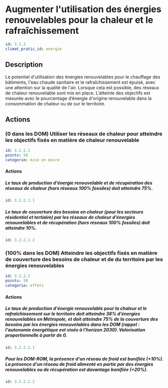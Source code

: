 # Augmenter l'utilisation des énergies renouvelables pour la chaleur et le rafraîchissement
```yaml
id: 3.2.2
climat_pratic_id: energie
```
## Description
Le potentiel d'utilisation des énergies renouvelables pour le chauffage des bâtiments, l'eau chaude sanitaire et le rafraîchissement est épuisé, avec une attention sur la qualité de l'air. Lorsque cela est possible, des réseaux de chaleur renouvelable sont mis en place. L’atteinte des objectifs est mesurée avec le pourcentage d’énergie d'origine renouvelable dans la consommation de chaleur ou de  sur le territoire.


## Actions
### (0 dans les DOM) Utiliser les réseaux de chaleur pour atteindre les objectifs fixés en matière de chaleur renouvelable
```yaml
id: 3.2.2.1
points: 50
categorie: mise en œuvre
```
#### Actions
##### Le taux de production d’énergie renouvelable et de récupération des réseaux de chaleur (hors réseaux 100% fossiles) doit atteindre 75%.
```yaml
id: 3.2.2.1.1
```

##### Le taux de couverture des besoins en chaleur (pour les secteurs résidentiel et tertiaire) par les réseaux de chaleur d’énergies renouvelables et de récupération (hors réseaux 100% fossiles) doit atteindre 10%.
```yaml
id: 3.2.2.1.2
```


### (100% dans les DOM) Atteindre les objectifs fixés en matière de couverture des besoins de chaleur et de  du territoire par les énergies renouvelables
```yaml
id: 3.2.2.2
points: 50
categorie: effets
```
#### Actions
##### Le taux de production d'énergie renouvelable pour la chaleur et le rafraîchissement sur le territoire doit atteindre 38% d’énergies renouvelables en Métropole, et doit atteindre 75% de la couverture des besoins par les énergies renouvelables dans les DOM (rappel : l'autonomie énergétique est visée à l'horizon 2030). Valorisation proportionnelle à partir de 0.
```yaml
id: 3.2.2.2.1
```

##### Pour les DOM-ROM, la présence d’un réseau de froid est bonifiée (+10%). La présence d’un réseau de froid alimenté en partie par des énergies renouvelables ou de récupération est davantage bonifiée (+20%).
```yaml
id: 3.2.2.2.2
```



